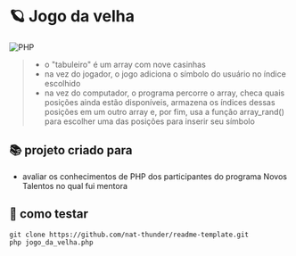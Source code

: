 # 🪐 Jogo da velha
![PHP](https://img.shields.io/badge/php-%23777BB4.svg?style=for-the-badge&logo=php&logoColor=white)
> - o "tabuleiro" é um array com nove casinhas<br>
> - na vez do jogador, o jogo adiciona o símbolo do usuário no índice escolhido<br>
> - na vez do computador, o programa percorre o array, checa quais posições ainda estão disponíveis, armazena os índices dessas posições em um outro array e, por fim, usa a função array_rand() para escolher uma das posições para inserir seu símbolo

## 📚 projeto criado para
  - avaliar os conhecimentos de PHP dos participantes do programa Novos Talentos no qual fui mentora

## 📑 como testar
  ```
  git clone https://github.com/nat-thunder/readme-template.git
  php jogo_da_velha.php
  ```
